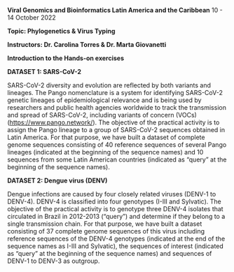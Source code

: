 **Viral Genomics and Bioinformatics Latin America and the Caribbean**
10 - 14 October 2022

**Topic: Phylogenetics & Virus Typing**

**Instructors: Dr. Carolina Torres & Dr. Marta Giovanetti**


**Introduction to the Hands-on exercises**

**DATASET 1: SARS-CoV-2**

SARS-CoV-2 diversity and evolution are reflected by both variants and lineages. The Pango nomenclature is a system for identifying SARS-CoV-2 genetic lineages of epidemiological relevance and is being used by researchers and public health agencies worldwide to track the transmission and spread of SARS-CoV-2, including variants of concern (VOCs) (https://www.pango.network/).
The objective of the practical activity is to assign the Pango lineage to a group of SARS-CoV-2 sequences obtained in Latin America.
For that purpose, we have built a dataset of complete genome sequences consisting of 40 reference sequences of several Pango lineages (indicated at the beginning of the sequence names) and 10 sequences from some Latin American countries (indicated as “query” at the beginning of the sequence names).

**DATASET 2: Dengue virus (DENV)**

Dengue infections are caused by four closely related viruses (DENV-1 to DENV-4). DENV-4 is classified into four genotypes (I-III and Sylvatic).
The objective of the practical activity is to genotype three DENV-4 isolates that circulated in Brazil in 2012-2013 (“query”) and determine if they belong to a single transmission chain. 
For that purpose, we have built a dataset consisting of 37 complete genome sequences of this virus including reference sequences of the DENV-4 genotypes (indicated at the end of the sequence names as I-III and Sylvatic), the sequences of interest (indicated as “query” at the beginning of the sequence names) and sequences of DENV-1 to DENV-3 as outgroup.

